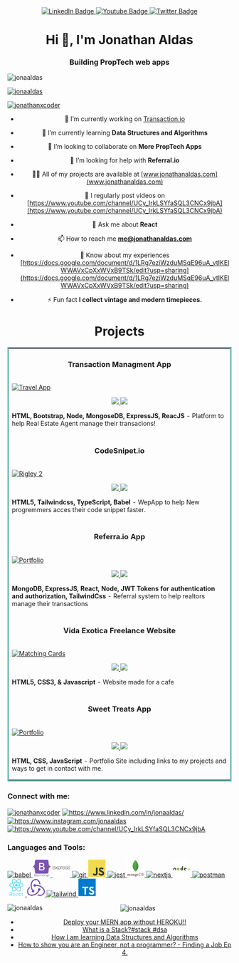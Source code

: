 

<div id="badges" align="center">
  <a href="https://www.linkedin.com/in/jonaaldas/">
    <img src="https://img.shields.io/badge/LinkedIn-blue?style=for-the-badge&logo=linkedin&logoColor=white" alt="LinkedIn Badge"/>
  </a>
  <a href="https://www.youtube.com/channel/UCy_IrkLSYfaSQL3CNCx9jbA">
    <img src="https://img.shields.io/badge/YouTube-red?style=for-the-badge&logo=youtube&logoColor=white" alt="Youtube Badge"/>
  </a>
  <a href="https://twitter.com/jonathanxcoder">
    <img src="https://img.shields.io/badge/Twitter-blue?style=for-the-badge&logo=twitter&logoColor=white" alt="Twitter Badge"/>
  </a>
  
 <h1 align="center">Hi 👋, I'm Jonathan Aldas</h1>
<h3 align="center">Building PropTech web apps</h3>

<p align="left"> <img src="https://komarev.com/ghpvc/?username=jonaaldas&label=Profile%20views&color=0e75b6&style=flat" alt="jonaaldas" /> </p>

<p align="left"> <a href="https://github.com/ryo-ma/github-profile-trophy"><img src="https://github-profile-trophy.vercel.app/?username=jonaaldas" alt="jonaaldas" /></a> </p>

<p align="left"> <a href="https://twitter.com/jonathanxcoder" target="blank"><img src="https://img.shields.io/twitter/follow/jonathanxcoder?logo=twitter&style=for-the-badge" alt="jonathanxcoder" /></a> </p>

- 🔭 I’m currently working on [Transaction.io](https://ornate-kulfi-cf002a.netlify.app/)

- 🌱 I’m currently learning **Data Structures and Algorithms**

- 👯 I’m looking to collaborate on **More PropTech Apps**

- 🤝 I’m looking for help with **Referral.io**

- 👨‍💻 All of my projects are available at [www.jonathanaldas.com](www.jonathanaldas.com)

- 📝 I regularly post videos on [https://www.youtube.com/channel/UCy_IrkLSYfaSQL3CNCx9jbA](https://www.youtube.com/channel/UCy_IrkLSYfaSQL3CNCx9jbA)

- 💬 Ask me about **React**

- 📫 How to reach me **me@jonathanaldas.com**

- 📄 Know about my experiences [https://docs.google.com/document/d/1LRg7eziWzduMSqE96uA_vtIKElWWAVxCpXxWVxB9TSk/edit?usp=sharing](https://docs.google.com/document/d/1LRg7eziWzduMSqE96uA_vtIKElWWAVxCpXxWVxB9TSk/edit?usp=sharing)

- ⚡ Fun fact **I collect vintage and modern timepieces.**

<h1 align="center">Projects</h1>
<table bordercolor="#66b2b2">
  
  <tr>
    <td width="50%" valign="top">
      <h3 align="center">Transaction Managment App</h3>
        <br />
        <a target="_blank" href="https://jonathanaldas.com">
        <img src="https://i.imgur.com/8EMZz6b.gif" width="100%" alt="Travel App"/>
        </a>
        <br />
        <p align="center">
          
  <a href="https://github.com/jonaaldas/TM-MERN-APP" target="_blank">
    <img src="https://img.shields.io/static/v1?label=|&message=REPO&color=23555f&style=plastic&logo=github&logo-color=white"/>
  </a>  
  <a href="https://delightful-kelpie-18ed40.netlify.app/" target="_blank">
    <img src="https://img.shields.io/static/v1?label=|&message=WEBSITE&color=cdf998&style=plastic&logo=wordpress&logo-color=white"/>
  </a>
      </p>
        <p><strong>HTML, Bootstrap, Node, MongoseDB, ExpressJS, ReacJS</strong> - Platform to help Real Estate Agent manage their transacions! </p>
    </td>
    
</tr>


   <tr> 
    <td width="50%" valign="top">
      <h3 align="center">CodeSnipet.io</h3>
        <br />
      <a target="_blank" href="https://jonathanaldas.com">
          <img src="https://i.imgur.com/SSJiGXg.gif" width="100%"  alt="Rigley 2"/>
        </a>
        <br />
        <p align="center">
          
  <a href="https://github.com/jonaaldas/codeSnippet.io-TypeScript" target="_blank">
    <img src="https://img.shields.io/static/v1?label=|&message=REPO&color=23555f&style=plastic&logo=github&logo-color=white"/>
  </a>
  <a href="https://courageous-toffee-126485.netlify.app/" target="_blank">
    <img src="https://img.shields.io/static/v1?label=|&message=WEBSITE&color=cdf998&style=plastic&logo=wordpress&logo-color=white"/>
  </a>
      </p>
        <p><strong>HTML5, Tailwindcss, TypeScript, Babel </strong> - WepApp to help New progremmers acces their code snippet faster.</p>
    </td>
  </tr>
  
  <tr>
    <td width="50%" valign="top">
      <h3 align="center">Referra.io App</h3>
      <br />
        <a target="_blank" href="https://jonathanaldas.com">
          <img src="https://i.imgur.com/zmw09du.gif" width="100%" alt="Portfolio"/>
        </a>
      <br />
        <p align="center">
  <a href="https://github.com/jonaaldas/referralio-clientside" target="_blank">
    <img src="https://img.shields.io/static/v1?label=|&message=REPO&color=23555f&style=plastic&logo=github&logo-color=white"/>
  </a>
  <a href="https://transcendent-sunshine-b16a5f.netlify.app/auth" target="_blank">
    <img src="https://img.shields.io/static/v1?label=|&message=WEBSITE&color=cdf998&style=plastic&logo=wordpress&logo-color=white"/>
  </a>
      </p>
        <p><strong>MongoDB, ExpressJS, React, Node, JWT Tokens for authentication and authorization, TailwindCss</strong> - Referral system to help realtors manage their transactions</p>
    </td>
  <tr>  
    <td width="50%" valign="top">
      <h3 align="center">Vida Exotica Freelance Website</h3>
        <br />
        <a target="_blank" href="https://jonathanaldas.com">
          <img src="https://i.imgur.com/17YpUgl.gif" width="100%" alt="Matching Cards"/>
        </a>
        <br />
        <p align="center">
          
  <a href="https://github.com/jonaaldas/vida-exotica-website" target="_blank">
    <img src="https://img.shields.io/static/v1?label=|&message=REPO&color=23555f&style=plastic&logo=github&logo-color=white"/>
  </a>
  <a href="https://precious-banoffee-99d39f.netlify.app/" target="_blank">
    <img src="https://img.shields.io/static/v1?label=|&message=WEBSITE&color=cdf998&style=plastic&logo=wordpress&logo-color=white"/>
  </a>
      </p>
        <p><strong>HTML5, CSS3, & Javascript</strong> - Website made for a cafe</p>
    </td>
  </tr>
  
  <tr>
    <td width="50%" valign="top">
      <h3 align="center">Sweet Treats App</h3>
      <br />
        <a target="_blank" href="https://jonathanaldas.com">
          <img src="https://i.imgur.com/Way5GLU.gif" width="100%" alt="Portfolio"/>
        </a>
      <br />
        <p align="center">
  <a href="https://github.com/jonaaldas/Hackathon-sweet-treats-heroku" target="_blank">
    <img src="https://img.shields.io/static/v1?label=|&message=REPO&color=23555f&style=plastic&logo=github&logo-color=white"/>
  </a>
  <a href="https://statuesque-raindrop-35276d.netlify.app/" target="_blank">
    <img src="https://img.shields.io/static/v1?label=|&message=WEBSITE&color=cdf998&style=plastic&logo=wordpress&logo-color=white"/>
  </a>
      </p>
        <p><strong>HTML, CSS, JavaScript</strong> - Portfolio Site including links to my projects and ways to get in contact with me.</p>
    </td>
   
  </tr>
 
</table>

<h3 align="left">Connect with me:</h3>
<p align="left">
<a href="https://twitter.com/jonathanxcoder" target="blank"><img align="center" src="https://raw.githubusercontent.com/rahuldkjain/github-profile-readme-generator/master/src/images/icons/Social/twitter.svg" alt="jonathanxcoder" height="30" width="40" /></a>
<a href="https://www.linkedin.com/in/jonaaldas/" target="blank"><img align="center" src="https://raw.githubusercontent.com/rahuldkjain/github-profile-readme-generator/master/src/images/icons/Social/linked-in-alt.svg" alt="https://www.linkedin.com/in/jonaaldas/" height="30" width="40" /></a>
<a href="https://instagram.com/jonaaldas/" target="blank"><img align="center" src="https://raw.githubusercontent.com/rahuldkjain/github-profile-readme-generator/master/src/images/icons/Social/instagram.svg" alt="https://www.instagram.com/jonaaldas" height="30" width="40" /></a>
<a href="https://www.youtube.com/channel/UCy_IrkLSYfaSQL3CNCx9jbA" target="blank"><img align="center" src="https://raw.githubusercontent.com/rahuldkjain/github-profile-readme-generator/master/src/images/icons/Social/youtube.svg" alt="  https://www.youtube.com/channel/UCy_IrkLSYfaSQL3CNCx9jbA" height="30" width="40" /></a>
</p>

<h3 align="left">Languages and Tools:</h3>
<p align="left"> <a href="https://babeljs.io/" target="_blank" rel="noreferrer"> <img src="https://www.vectorlogo.zone/logos/babeljs/babeljs-icon.svg" alt="babel" width="40" height="40"/> </a> <a href="https://getbootstrap.com" target="_blank" rel="noreferrer"> <img src="https://raw.githubusercontent.com/devicons/devicon/master/icons/bootstrap/bootstrap-plain-wordmark.svg" alt="bootstrap" width="40" height="40"/> </a> <a href="https://expressjs.com" target="_blank" rel="noreferrer"> <img src="https://raw.githubusercontent.com/devicons/devicon/master/icons/express/express-original-wordmark.svg" alt="express" width="40" height="40"/> </a> <a href="https://git-scm.com/" target="_blank" rel="noreferrer"> <img src="https://www.vectorlogo.zone/logos/git-scm/git-scm-icon.svg" alt="git" width="40" height="40"/> </a> <a href="https://developer.mozilla.org/en-US/docs/Web/JavaScript" target="_blank" rel="noreferrer"> <img src="https://raw.githubusercontent.com/devicons/devicon/master/icons/javascript/javascript-original.svg" alt="javascript" width="40" height="40"/> </a> <a href="https://jestjs.io" target="_blank" rel="noreferrer"> <img src="https://www.vectorlogo.zone/logos/jestjsio/jestjsio-icon.svg" alt="jest" width="40" height="40"/> </a> <a href="https://www.mongodb.com/" target="_blank" rel="noreferrer"> <img src="https://raw.githubusercontent.com/devicons/devicon/master/icons/mongodb/mongodb-original-wordmark.svg" alt="mongodb" width="40" height="40"/> </a> <a href="https://nextjs.org/" target="_blank" rel="noreferrer"> <img src="https://cdn.worldvectorlogo.com/logos/nextjs-2.svg" alt="nextjs" width="40" height="40"/> </a> <a href="https://nodejs.org" target="_blank" rel="noreferrer"> <img src="https://raw.githubusercontent.com/devicons/devicon/master/icons/nodejs/nodejs-original-wordmark.svg" alt="nodejs" width="40" height="40"/> </a> <a href="https://postman.com" target="_blank" rel="noreferrer"> <img src="https://www.vectorlogo.zone/logos/getpostman/getpostman-icon.svg" alt="postman" width="40" height="40"/> </a> <a href="https://reactjs.org/" target="_blank" rel="noreferrer"> <img src="https://raw.githubusercontent.com/devicons/devicon/master/icons/react/react-original-wordmark.svg" alt="react" width="40" height="40"/> </a> <a href="https://redux.js.org" target="_blank" rel="noreferrer"> <img src="https://raw.githubusercontent.com/devicons/devicon/master/icons/redux/redux-original.svg" alt="redux" width="40" height="40"/> </a> <a href="https://tailwindcss.com/" target="_blank" rel="noreferrer"> <img src="https://www.vectorlogo.zone/logos/tailwindcss/tailwindcss-icon.svg" alt="tailwind" width="40" height="40"/> </a> <a href="https://www.typescriptlang.org/" target="_blank" rel="noreferrer"> <img src="https://raw.githubusercontent.com/devicons/devicon/master/icons/typescript/typescript-original.svg" alt="typescript" width="40" height="40"/> </a> </p>

<p><img align="left" src="https://github-readme-stats.vercel.app/api/top-langs?username=jonaaldas&show_icons=true&locale=en&layout=compact" alt="jonaaldas" /></p>

<p>&nbsp;<img align="center" src="https://github-readme-stats.vercel.app/api?username=jonaaldas&show_icons=true&locale=en" alt="jonaaldas" /></p>

<!-- YOUTUBE:START -->
- [Deploy your MERN app without HEROKU!!](https://www.youtube.com/watch?v=l1CYFQ1F9N8)
- [What is a Stack?#stack #dsa](https://www.youtube.com/watch?v=9_nFDqGLM8M)
- [How I am learning Data Structures and Algorithms](https://www.youtube.com/watch?v=t_uykE5b2ao)
- [How to show you are an Engineer, not a programmer? - Finding a Job Ep 4.](https://www.youtube.com/watch?v=pornWE5KMAs)
<!-- YOUTUBE:END -->
